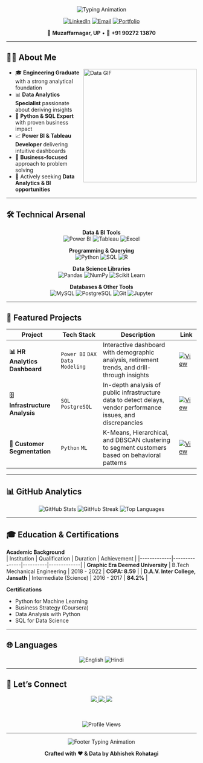 <!-- ===== PROFILE HEADER ===== -->
<div align="center">
  <img src="https://readme-typing-svg.herokuapp.com?font=Roboto+Slab&weight=600&size=36&duration=3000&pause=1000&color=2563EB&center=true&vCenter=true&width=700&lines=Hi%2C+I'm+Abhishek+Rohatagi+%F0%9F%91%8B;Data+Analytics+Engineer+%F0%9F%93%8A;Turning+Data+into+Actionable+Insights+%F0%9F%92%A1" alt="Typing Animation" />
  
  [![LinkedIn](https://img.shields.io/badge/LinkedIn-2563EB?style=for-the-badge&logo=linkedin&logoColor=white)](https://www.linkedin.com/in/abhishek-rohatagi-bb17801ab/)
  [![Email](https://img.shields.io/badge/Email-EA4335?style=for-the-badge&logo=gmail&logoColor=white)](mailto:abhishek251314@gmail.com)
  [![Portfolio](https://img.shields.io/badge/Portfolio-111827?style=for-the-badge&logo=safari&logoColor=white)](https://abhishek-rohtagi.my.canva.site/abhishek-rohatagi-portfolio-website)

  📍 **Muzaffarnagar, UP** • 📱 **+91 90272 13870**
</div>

---

<!-- ===== ABOUT ME ===== -->
## 👨‍💻 About Me
<img align="right" width="300" src="https://user-images.githubusercontent.com/74038190/229223263-cf2e4b07-2615-4f87-9c38-e37600f8381a.gif" alt="Data GIF" />

- 🎓 **Engineering Graduate** with a strong analytical foundation  
- 📊 **Data Analytics Specialist** passionate about deriving insights  
- 🐍 **Python & SQL Expert** with proven business impact  
- 📈 **Power BI & Tableau Developer** delivering intuitive dashboards  
- 💼 **Business-focused** approach to problem solving  
- 🚀 Actively seeking **Data Analytics & BI opportunities**  

---

<!-- ===== SKILLS ===== -->
## 🛠 Technical Arsenal
<div align="center">

**Data & BI Tools**  
![Power BI](https://img.shields.io/badge/Power_BI-F2C811?style=for-the-badge&logo=powerbi&logoColor=black)
![Tableau](https://img.shields.io/badge/Tableau-E97627?style=for-the-badge&logo=tableau&logoColor=white)
![Excel](https://img.shields.io/badge/Excel-217346?style=for-the-badge&logo=microsoft-excel&logoColor=white)

**Programming & Querying**  
![Python](https://img.shields.io/badge/Python-3776AB?style=for-the-badge&logo=python&logoColor=white)
![SQL](https://img.shields.io/badge/SQL-336791?style=for-the-badge&logo=postgresql&logoColor=white)
![R](https://img.shields.io/badge/R-276DC3?style=for-the-badge&logo=r&logoColor=white)

**Data Science Libraries**  
![Pandas](https://img.shields.io/badge/Pandas-150458?style=for-the-badge&logo=pandas&logoColor=white)
![NumPy](https://img.shields.io/badge/NumPy-013243?style=for-the-badge&logo=numpy&logoColor=white)
![Scikit Learn](https://img.shields.io/badge/Scikit_Learn-F7931E?style=for-the-badge&logo=scikit-learn&logoColor=white)

**Databases & Other Tools**  
![MySQL](https://img.shields.io/badge/MySQL-4479A1?style=for-the-badge&logo=mysql&logoColor=white)
![PostgreSQL](https://img.shields.io/badge/PostgreSQL-336791?style=for-the-badge&logo=postgresql&logoColor=white)
![Git](https://img.shields.io/badge/Git-F05032?style=for-the-badge&logo=git&logoColor=white)
![Jupyter](https://img.shields.io/badge/Jupyter-F37626?style=for-the-badge&logo=jupyter&logoColor=white)

</div>

---

<!-- ===== PROJECTS ===== -->
## 🚀 Featured Projects
<div align="center">

| Project | Tech Stack | Description | Link |
|---------|------------|-------------|------|
| **📊 HR Analytics Dashboard** | `Power BI` `DAX` `Data Modeling` | Interactive dashboard with demographic analysis, retirement trends, and drill-through insights | [![View](https://img.shields.io/badge/View-2563EB?style=for-the-badge)](https://link-to-project.com) |
| **🗄️ Infrastructure Analysis** | `SQL` `PostgreSQL` | In-depth analysis of public infrastructure data to detect delays, vendor performance issues, and discrepancies | [![View](https://img.shields.io/badge/View-059669?style=for-the-badge)](https://link-to-project.com) |
| **🧠 Customer Segmentation** | `Python` `ML` | K-Means, Hierarchical, and DBSCAN clustering to segment customers based on behavioral patterns | [![View](https://img.shields.io/badge/View-DC2626?style=for-the-badge)](https://link-to-project.com) |

</div>

---

<!-- ===== GITHUB ANALYTICS ===== -->
## 📊 GitHub Analytics
<div align="center">
  <img src="https://github-readme-stats.vercel.app/api?username=abhishekrohatagi&show_icons=true&theme=react&hide_border=true" alt="GitHub Stats" />
  <img src="https://github-readme-streak-stats.herokuapp.com?user=abhishekrohatagi&theme=react&hide_border=true" alt="GitHub Streak" />
  <img src="https://github-readme-stats.vercel.app/api/top-langs/?username=abhishekrohatagi&layout=compact&theme=react&hide_border=true" alt="Top Languages" />
</div>

---

<!-- ===== EDUCATION ===== -->
## 🎓 Education & Certifications
**Academic Background**  
| Institution | Qualification | Duration | Achievement |
|-------------|---------------|----------|-------------|
| **Graphic Era Deemed University** | B.Tech Mechanical Engineering | 2018 - 2022 | **CGPA: 8.59** |
| **D.A.V. Inter College, Jansath** | Intermediate (Science) | 2016 - 2017 | **84.2%** |

**Certifications**  
- Python for Machine Learning  
- Business Strategy (Coursera)  
- Data Analysis with Python  
- SQL for Data Science  

---

<!-- ===== LANGUAGES ===== -->
## 🌐 Languages
<div align="center">

![English](https://img.shields.io/badge/English-Professional-2563EB?style=for-the-badge)
![Hindi](https://img.shields.io/badge/Hindi-Native-F97316?style=for-the-badge)

</div>

---

<!-- ===== CONTACT ===== -->
## 🤝 Let’s Connect
<div align="center">
  <a href="https://www.linkedin.com/in/abhishek-rohatagi-bb17801ab/">
    <img src="https://img.shields.io/badge/LinkedIn-2563EB?style=for-the-badge&logo=linkedin&logoColor=white" />
  </a>
  <a href="mailto:abhishek251314@gmail.com">
    <img src="https://img.shields.io/badge/Email-EA4335?style=for-the-badge&logo=gmail&logoColor=white" />
  </a>
  <a href="https://abhishek-rohtagi.my.canva.site/abhishek-rohatagi-portfolio-website">
    <img src="https://img.shields.io/badge/Portfolio-111827?style=for-the-badge&logo=safari&logoColor=white" />
  </a>
  
  <br><br>
  <img src="https://komarev.com/ghpvc/?username=abhishekrohatagi&style=for-the-badge&color=2563EB&label=Profile+Views" alt="Profile Views" />
</div>

---

<div align="center">
  <img src="https://readme-typing-svg.herokuapp.com?font=Roboto+Mono&weight=400&size=18&duration=3000&pause=2000&color=6B7280&center=true&vCenter=true&width=650&lines=Currently+open+to+Data+Analytics+%26+BI+roles;Let’s+turn+data+into+impactful+decisions;Thanks+for+visiting+my+profile!" alt="Footer Typing Animation" />
  
  **Crafted with ❤️ & Data by Abhishek Rohatagi**
</div>


